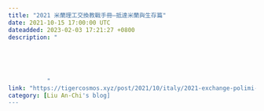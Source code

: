 ```yaml
---
title: "2021 米蘭理工交換教戰手冊—抵達米蘭與生存篇"
date: 2021-10-15 17:00:00 UTC
dateadded: 2023-02-03 17:21:27 +0800
description: "
    
      
      
        
        
           "
link: "https://tigercosmos.xyz/post/2021/10/italy/2021-exchange-polimi-arrive-milan-survive/"
category: [Liu An-Chi's blog]
---
```

